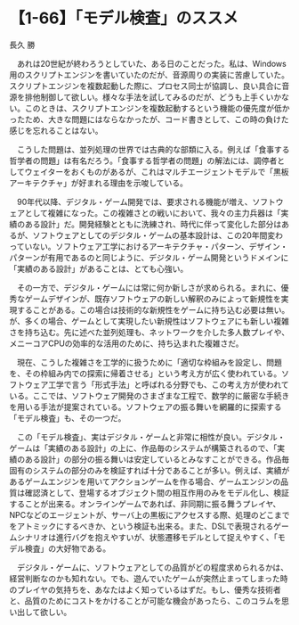 # 【1-66】「モデル検査」のススメ

<div class="author">長久 勝</div>

　あれは20世紀が終わろうとしていた、ある日のことだった。私は、Windows用のスクリプトエンジンを書いていたのだが、音源周りの実装に苦慮していた。スクリプトエンジンを複数起動した際に、プロセス同士が協調し、良い具合に音源を排他制御して欲しい。様々な手法を試してみるのだが、どうも上手くいかない。このときは、スクリプトエンジンを複数起動するという機能の優先度が低かったため、大きな問題にはならなかったが、コード書きとして、この時の負けた感じを忘れることはない。

　こうした問題は、並列処理の世界では古典的な部類に入る。例えば「食事する哲学者の問題」は有名だろう。「食事する哲学者の問題」の解法には、調停者としてウェイターをおくものがあるが、これはマルチエージェントモデルで「黒板アーキテクチャ」が好まれる理由を示唆している。

　90年代以降、デジタル・ゲーム開発では、要求される機能が増え、ソフトウェアとして複雑になった。この複雑さとの戦いにおいて、我々の主力兵器は「実績のある設計」だ。開発経験とともに洗練され、時代に伴って変化した部分はあるが、ソフトウェアとしてのデジタル・ゲームの基本設計は、この20年間変わっていない。ソフトウェア工学におけるアーキテクチャ・パターン、デザイン・パターンが有用であるのと同じように、デジタル・ゲーム開発というドメインに「実績のある設計」があることは、とても心強い。

　その一方で、デジタル・ゲームには常に何か新しさが求められる。まれに、優秀なゲームデザインが、既存ソフトウェアの新しい解釈のみによって新規性を実現することがある。この場合は技術的な新規性をゲームに持ち込む必要は無い。が、多くの場合、ゲームとして実現したい新規性はソフトウェアにも新しい複雑さを持ち込む。先に述べた並列処理も、ネットワークを介した多人数プレイや、メニーコアCPUの効率的な活用のために、持ち込まれた複雑さだ。

　現在、こうした複雑さを工学的に扱うために「適切な枠組みを設定し、問題を、その枠組み内での探索に帰着させる」という考え方が広く使われている。ソフトウェア工学で言う「形式手法」と呼ばれる分野でも、この考え方が使われている。ここでは、ソフトウェア開発のさまざまな工程で、数学的に厳密な手続きを用いる手法が提案されている。ソフトウェアの振る舞いを網羅的に探索する「モデル検査」も、その一つだ。

　この「モデル検査」、実はデジタル・ゲームと非常に相性が良い。デジタル・ゲームは「実績のある設計」の上に、作品毎のシステムが構築されるので、「実績のある設計」の部分の振る舞いは安定しているとみなすことができる。作品毎固有のシステムの部分のみを検証すれば十分であることが多い。例えば、実績があるゲームエンジンを用いてアクションゲームを作る場合、ゲームエンジンの品質は確認済として、登場するオブジェクト間の相互作用のみをモデル化し、検証することが出来る。オンラインゲームであれば、非同期に振る舞うプレイヤ、NPCなどのエージェントが、サーバ上の黒板にアクセスする際、処理のどこまでをアトミックにするべきか、という検証も出来る。また、DSLで表現されるゲームシナリオは進行バグを抱えやすいが、状態遷移モデルとして捉えやすく、「モデル検査」の大好物である。

　デジタル・ゲームに、ソフトウェアとしての品質がどの程度求められるかは、経営判断なのかも知れない。でも、遊んでいたゲームが突然止まってしまった時のプレイヤの気持ちを、あなたはよく知っているはずだ。もし、優秀な技術者と、品質のためにコストをかけることが可能な機会があったら、このコラムを思い出して欲しい。

